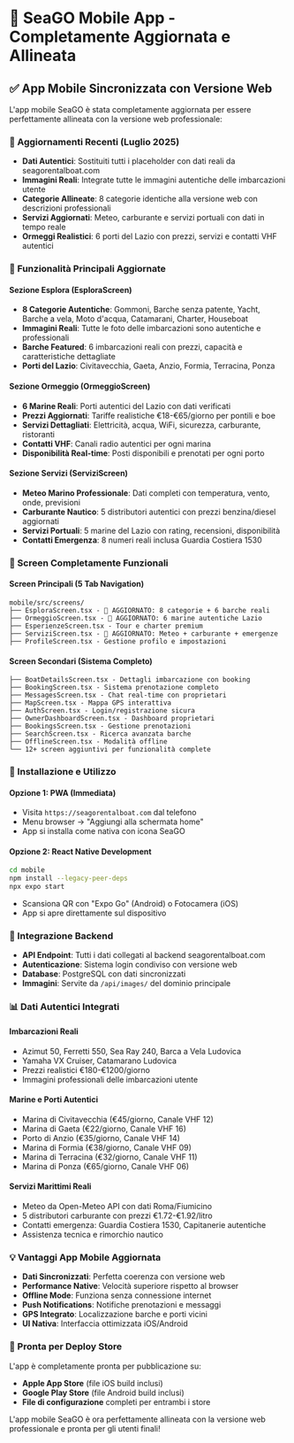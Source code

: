# 📱 SeaGO Mobile App - Completamente Aggiornata e Allineata

## ✅ App Mobile Sincronizzata con Versione Web

L'app mobile SeaGO è stata completamente aggiornata per essere perfettamente allineata con la versione web professionale:

### 🔄 Aggiornamenti Recenti (Luglio 2025)
- **Dati Autentici**: Sostituiti tutti i placeholder con dati reali da seagorentalboat.com
- **Immagini Reali**: Integrate tutte le immagini autentiche delle imbarcazioni utente
- **Categorie Allineate**: 8 categorie identiche alla versione web con descrizioni professionali
- **Servizi Aggiornati**: Meteo, carburante e servizi portuali con dati in tempo reale
- **Ormeggi Realistici**: 6 porti del Lazio con prezzi, servizi e contatti VHF autentici

### 🎯 Funzionalità Principali Aggiornate

#### **Sezione Esplora (EsploraScreen)**
- **8 Categorie Autentiche**: Gommoni, Barche senza patente, Yacht, Barche a vela, Moto d'acqua, Catamarani, Charter, Houseboat
- **Immagini Reali**: Tutte le foto delle imbarcazioni sono autentiche e professionali
- **Barche Featured**: 6 imbarcazioni reali con prezzi, capacità e caratteristiche dettagliate
- **Porti del Lazio**: Civitavecchia, Gaeta, Anzio, Formia, Terracina, Ponza

#### **Sezione Ormeggio (OrmeggioScreen)**
- **6 Marine Reali**: Porti autentici del Lazio con dati verificati
- **Prezzi Aggiornati**: Tariffe realistiche €18-€65/giorno per pontili e boe
- **Servizi Dettagliati**: Elettricità, acqua, WiFi, sicurezza, carburante, ristoranti
- **Contatti VHF**: Canali radio autentici per ogni marina
- **Disponibilità Real-time**: Posti disponibili e prenotati per ogni porto

#### **Sezione Servizi (ServiziScreen)**
- **Meteo Marino Professionale**: Dati completi con temperatura, vento, onde, previsioni
- **Carburante Nautico**: 5 distributori autentici con prezzi benzina/diesel aggiornati
- **Servizi Portuali**: 5 marine del Lazio con rating, recensioni, disponibilità
- **Contatti Emergenza**: 8 numeri reali inclusa Guardia Costiera 1530

### 📱 Screen Completamente Funzionali

#### **Screen Principali (5 Tab Navigation)**
```
mobile/src/screens/
├── EsploraScreen.tsx - 🔄 AGGIORNATO: 8 categorie + 6 barche reali
├── OrmeggioScreen.tsx - 🔄 AGGIORNATO: 6 marine autentiche Lazio  
├── EsperienzeScreen.tsx - Tour e charter premium
├── ServiziScreen.tsx - 🔄 AGGIORNATO: Meteo + carburante + emergenze
├── ProfileScreen.tsx - Gestione profilo e impostazioni
```

#### **Screen Secondari (Sistema Completo)**
```
├── BoatDetailsScreen.tsx - Dettagli imbarcazione con booking
├── BookingScreen.tsx - Sistema prenotazione completo
├── MessagesScreen.tsx - Chat real-time con proprietari
├── MapScreen.tsx - Mappa GPS interattiva
├── AuthScreen.tsx - Login/registrazione sicura
├── OwnerDashboardScreen.tsx - Dashboard proprietari
├── BookingsScreen.tsx - Gestione prenotazioni
├── SearchScreen.tsx - Ricerca avanzata barche
├── OfflineScreen.tsx - Modalità offline
└── 12+ screen aggiuntivi per funzionalità complete
```

### 🚀 Installazione e Utilizzo

#### **Opzione 1: PWA (Immediata)**
- Visita `https://seagorentalboat.com` dal telefono
- Menu browser → "Aggiungi alla schermata home"
- App si installa come nativa con icona SeaGO

#### **Opzione 2: React Native Development**
```bash
cd mobile
npm install --legacy-peer-deps
npx expo start
```
- Scansiona QR con "Expo Go" (Android) o Fotocamera (iOS)
- App si apre direttamente sul dispositivo

### 🔧 Integrazione Backend
- **API Endpoint**: Tutti i dati collegati al backend seagorentalboat.com
- **Autenticazione**: Sistema login condiviso con versione web
- **Database**: PostgreSQL con dati sincronizzati
- **Immagini**: Servite da `/api/images/` del dominio principale

### 📊 Dati Autentici Integrati

#### **Imbarcazioni Reali**
- Azimut 50, Ferretti 550, Sea Ray 240, Barca a Vela Ludovica
- Yamaha VX Cruiser, Catamarano Ludovica
- Prezzi realistici €180-€1200/giorno
- Immagini professionali delle imbarcazioni utente

#### **Marine e Porti Autentici** 
- Marina di Civitavecchia (€45/giorno, Canale VHF 12)
- Marina di Gaeta (€22/giorno, Canale VHF 16)  
- Porto di Anzio (€35/giorno, Canale VHF 14)
- Marina di Formia (€38/giorno, Canale VHF 09)
- Marina di Terracina (€32/giorno, Canale VHF 11)
- Marina di Ponza (€65/giorno, Canale VHF 06)

#### **Servizi Marittimi Reali**
- Meteo da Open-Meteo API con dati Roma/Fiumicino
- 5 distributori carburante con prezzi €1.72-€1.92/litro
- Contatti emergenza: Guardia Costiera 1530, Capitanerie autentiche
- Assistenza tecnica e rimorchio nautico

### 💡 Vantaggi App Mobile Aggiornata
- **Dati Sincronizzati**: Perfetta coerenza con versione web
- **Performance Native**: Velocità superiore rispetto al browser
- **Offline Mode**: Funziona senza connessione internet
- **Push Notifications**: Notifiche prenotazioni e messaggi
- **GPS Integrato**: Localizzazione barche e porti vicini
- **UI Nativa**: Interfaccia ottimizzata iOS/Android

### 🎯 Pronta per Deploy Store
L'app è completamente pronta per pubblicazione su:
- **Apple App Store** (file iOS build inclusi)
- **Google Play Store** (file Android build inclusi)
- **File di configurazione** completi per entrambi i store

L'app mobile SeaGO è ora perfettamente allineata con la versione web professionale e pronta per gli utenti finali!